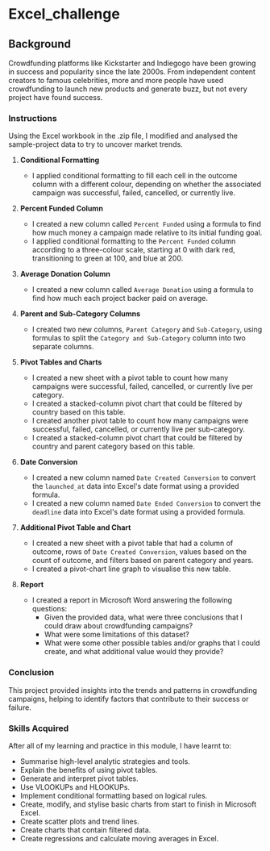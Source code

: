 # Excel_challenge
## Background

Crowdfunding platforms like Kickstarter and Indiegogo have been growing in success and popularity since the late 2000s. From independent content creators to famous celebrities, more and more people have used crowdfunding to launch new products and generate buzz, but not every project have found success.

### Instructions

Using the Excel workbook in the .zip file, I modified and analysed the sample-project data to try to uncover market trends.

1.  **Conditional Formatting**

    -   I applied conditional formatting to fill each cell in the outcome column with a different colour, depending on whether the associated campaign was successful, failed, cancelled, or currently live.

3.  **Percent Funded Column**
    
    -   I created a new column called `Percent Funded` using a formula to find how much money a campaign made relative to its initial funding goal.
    -   I applied conditional formatting to the `Percent Funded` column according to a three-colour scale, starting at 0 with dark red, transitioning to green at 100, and blue at 200.

4.  **Average Donation Column**
    
    -   I created a new column called `Average Donation` using a formula to find how much each project backer paid on average.

5.  **Parent and Sub-Category Columns**
    
    -   I created two new columns, `Parent Category` and `Sub-Category`, using formulas to split the `Category and Sub-Category` column into two separate columns.

6.  **Pivot Tables and Charts**
    
    -   I created a new sheet with a pivot table to count how many campaigns were successful, failed, cancelled, or currently live per category.
    -   I created a stacked-column pivot chart that could be filtered by country based on this table.
    -   I created another pivot table to count how many campaigns were successful, failed, cancelled, or currently live per sub-category.
    -   I created a stacked-column pivot chart that could be filtered by country and parent category based on this table.

7.  **Date Conversion**
    
    -   I created a new column named `Date Created Conversion` to convert the `launched_at` data into Excel's date format using a provided formula.
    -   I created a new column named `Date Ended Conversion` to convert the `deadline` data into Excel's date format using a provided formula.

8.  **Additional Pivot Table and Chart**
    
    -   I created a new sheet with a pivot table that had a column of outcome, rows of `Date Created Conversion`, values based on the count of outcome, and filters based on parent category and years.
    -   I created a pivot-chart line graph to visualise this new table.

9.  **Report**
    
    -   I created a report in Microsoft Word answering the following questions:
        -   Given the provided data, what were three conclusions that I could draw about crowdfunding campaigns?
        -   What were some limitations of this dataset?
        -   What were some other possible tables and/or graphs that I could create, and what additional value would they provide?

### Conclusion

This project provided insights into the trends and patterns in crowdfunding campaigns, helping to identify factors that contribute to their success or failure.

### Skills Acquired

After all of my learning and practice in this module, I have learnt to:

-   Summarise high-level analytic strategies and tools.
-   Explain the benefits of using pivot tables.
-   Generate and interpret pivot tables.
-   Use VLOOKUPs and HLOOKUPs.
-   Implement conditional formatting based on logical rules.
-   Create, modify, and stylise basic charts from start to finish in Microsoft Excel.
-   Create scatter plots and trend lines.
-   Create charts that contain filtered data.
-   Create regressions and calculate moving averages in Excel.
